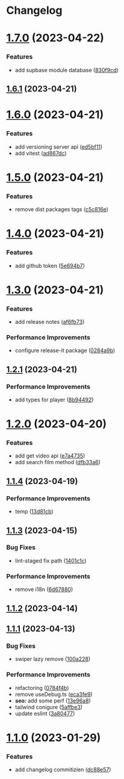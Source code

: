 # Changelog

# [1.7.0](https://github.com/Efcolipt/ineffable/compare/1.6.1...1.7.0) (2023-04-22)


### Features

* add supbase module database ([830f9cd](https://github.com/Efcolipt/ineffable/commit/830f9cdd0a673b4e4ddf1a7892fa5862feed5d64))

## [1.6.1](https://github.com/Efcolipt/ineffable/compare/1.6.0...1.6.1) (2023-04-21)

# [1.6.0](https://github.com/Efcolipt/ineffable/compare/1.5.0...1.6.0) (2023-04-21)


### Features

* add versioning server api ([ed5bf11](https://github.com/Efcolipt/ineffable/commit/ed5bf11951d2c938cf98a87af05ae945da28dbff))
* add vitest ([ad867dc](https://github.com/Efcolipt/ineffable/commit/ad867dc07c8d9a39ff7a22d5eacacbb20ca44cae))

# [1.5.0](https://github.com/Efcolipt/ineffable/compare/1.4.0...1.5.0) (2023-04-21)


### Features

* remove dist packages tags ([c5c816e](https://github.com/Efcolipt/ineffable/commit/c5c816efd87f1ae286eafd2718f241ec143d12cd))

# [1.4.0](https://github.com/Efcolipt/ineffable/compare/1.3.0...1.4.0) (2023-04-21)


### Features

* add github token ([5e694b7](https://github.com/Efcolipt/ineffable/commit/5e694b75ac1e47132c1969ec8c0a66b45546698e))

# [1.3.0](https://github.com/Efcolipt/ineffable/compare/1.2.1...1.3.0) (2023-04-21)


### Features

* add release notes ([af6fb73](https://github.com/Efcolipt/ineffable/commit/af6fb7369276b7e8cf1019e63f3ea9e0c3ac11bd))


### Performance Improvements

* configure release-it package ([0284a9b](https://github.com/Efcolipt/ineffable/commit/0284a9bf7b32059c8739fe5d7694177601ad0588))

## [1.2.1](https://github.com/Efcolipt/ineffable/compare/1.2.0...1.2.1) (2023-04-21)


### Performance Improvements

* add types for player ([8b94492](https://github.com/Efcolipt/ineffable/commit/8b944921e5785bbe0d077e241b774fbe374f8b21))

# [1.2.0](https://github.com/Efcolipt/ineffable/compare/1.1.4...1.2.0) (2023-04-20)


### Features

* add get video api ([e7a4735](https://github.com/Efcolipt/ineffable/commit/e7a473551a5d2de36823b72f62512136de6c9ae8))
* add search film method ([dfb33a6](https://github.com/Efcolipt/ineffable/commit/dfb33a6587a834d43f72040c974e36c6752d0b2b))

## [1.1.4](https://github.com/Efcolipt/ineffable/compare/1.1.3...1.1.4) (2023-04-19)


### Performance Improvements

* temp ([13d81cb](https://github.com/Efcolipt/ineffable/commit/13d81cb8b70eed6a69a86a36be897112175f93c8))

## [1.1.3](https://github.com/Efcolipt/ineffable/compare/1.1.2...1.1.3) (2023-04-15)


### Bug Fixes

* lint-staged fix path ([1401c1c](https://github.com/Efcolipt/ineffable/commit/1401c1c4fed73ca0fd8cf06e3d08eb6f7a19d5f2))


### Performance Improvements

* remove i18n ([6d67880](https://github.com/Efcolipt/ineffable/commit/6d67880625390eeb29f031c4a9cd7b1c1c69b63b))

## [1.1.2](https://github.com/Efcolipt/ineffable/compare/1.1.1...1.1.2) (2023-04-14)

## [1.1.1](https://github.com/Efcolipt/ineffable/compare/1.1.0...1.1.1) (2023-04-13)


### Bug Fixes

* swiper lazy remove ([100a228](https://github.com/Efcolipt/ineffable/commit/100a228048c4525e2b85f30f9a0ca564151ee8ef))


### Performance Improvements

* refactoring ([0784f4b](https://github.com/Efcolipt/ineffable/commit/0784f4b9f9f16be21cdd74c0770b23cd2d3de57a))
* remove useDebug.ts ([eca3fe9](https://github.com/Efcolipt/ineffable/commit/eca3fe9a6db88fbe8d8be189ca79e540e5632182))
* **seo:** add some perf ([13e96a8](https://github.com/Efcolipt/ineffable/commit/13e96a881a048efb47d27ce4eb2cabee0ea8eab6))
* tailwind conigure ([5affbe3](https://github.com/Efcolipt/ineffable/commit/5affbe3dd07cc7fd4143f45657b86bdfd7899389))
* update eslint ([3a80477](https://github.com/Efcolipt/ineffable/commit/3a80477ea2e10251af5e76bd7bc70f2ab5ecdf32))

# [1.1.0](https://github.com/Efcolipt/ineffable/compare/1.0.1-0...1.1.0) (2023-01-29)


### Features

* add changelog commitizien ([dc88e57](https://github.com/Efcolipt/ineffable/commit/dc88e57fc51751574688ce8c2491a111660eeac7))